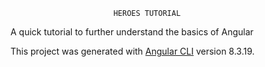 
                           HEROES TUTORIAL


A quick tutorial to further understand the basics of Angular

This project was generated with [Angular CLI](https://github.com/angular/angular-cli) version 8.3.19.


